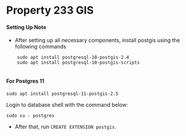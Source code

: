 # Property 233 GIS

#### Setting Up Note
- After setting up all necessary components, install postgis using the following commands <br/>
```
    sudo apt install postgresql-10-postgis-2.4
    sudo apt install postgresql-10-postgis-scripts
    
```

#### For Postgres 11
```
sudo apt install postgresql-11-postgis-2.5

```
Login to database shell with the command below: 

```
sudo su - postgres
```
- After that, run ```CREATE EXTENSION postgis```.

